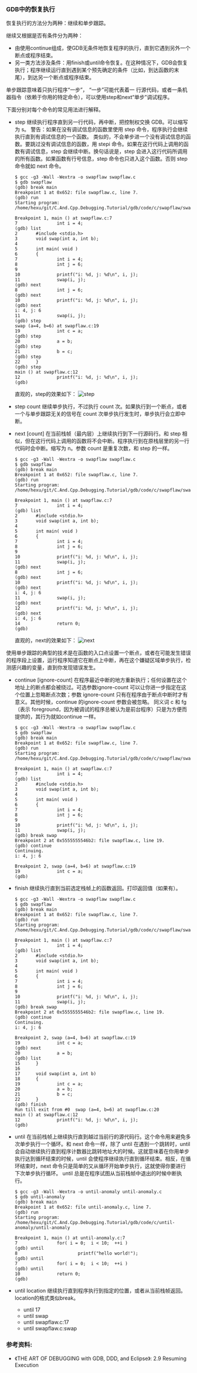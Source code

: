 ### GDB中的恢复执行

恢复执行的方法分为两种：继续和单步跟踪。

继续又根据是否有条件分为两种：
- 由使用continue组成，使GDB无条件地恢复程序的执行，直到它遇到另外一个断点或程序结束。
- 另一类方法涉及条件：用finish或until命令恢复。在这种情况下，GDB会恢复执行；程序继续运行直到遇到某个预先确定的条件（比如，到达函数的末尾），到达另一个断点或程序结束。

单步跟踪意味着只执行程序“一步”， “一步”可能代表着一 行源代码，或者一条机器指令（依赖于你用的特定命令），可以使用step和next“单步”调试程序。

下面分别对每个命令的常见用法进行解释。

- step 
    继续执行程序直到另一行代码，再中断，把控制权交换 GDB。可以缩写为 s。
    警告：如果在没有调试信息的函数里使用 step 命令，程序执行会继续执行直到有调试信息的一个函数。
    类似的，不会单步进一个没有调试信息的函数。要跳过没有调试信息的函数，用 stepi 命令。如果在这行代码上调用的函数有调试信息，step 会继续中断。换句话说是，step 会进入这行代码所调用的所有函数。如果函数有行号信息，step 命令也只进入这个函数。否则 step 命令就如 next 命令。

    ```
    $ gcc -g3 -Wall -Wextra -o swapflaw swapflaw.c
    $ gdb swapflaw
    (gdb) break main
    Breakpoint 1 at 0x652: file swapflaw.c, line 7.
    (gdb) run
    Starting program: /home/hexu/git/C.And.Cpp.Debugging.Tutorial/gdb/code/c/swapflaw/swapflaw
    
    Breakpoint 1, main () at swapflaw.c:7
    7               int i = 4;
    (gdb) list
    2       #include <stdio.h>
    3       void swap(int a, int b);
    4
    5       int main( void )
    6       {
    7               int i = 4;
    8               int j = 6;
    9
    10              printf("i: %d, j: %d\n", i, j);
    11              swap(i, j);
    (gdb) next
    8               int j = 6;
    (gdb) next
    10              printf("i: %d, j: %d\n", i, j);
    (gdb) next
    i: 4, j: 6
    11              swap(i, j);
    (gdb) step
    swap (a=4, b=6) at swapflaw.c:19
    19              int c = a;
    (gdb) step
    20              a = b;
    (gdb) step
    21              b = c;
    (gdb) step
    22      }
    (gdb) step
    main () at swapflaw.c:12
    12              printf("i: %d, j: %d\n", i, j);
    (gdb)
    ```

    直观的，step的效果如下：
    ![step](png/step.png)

- step count
    继续单步执行，不过执行 count 次。如果执行到一个断点，或者一个与单步跟踪无关的信号在 count 次单步执行发生时，单步执行会立即中断。

- next [count]
    在当前栈帧（最内层）上继续执行到下一行源码行。和 step 相似，但在这行代码上调用的函数将不会中断。程序执行到在原栈层里的另一行代码时会中断。缩写为 n。参数 count 是重复次数，和 step 的一样。

    ```
    $ gcc -g3 -Wall -Wextra -o swapflaw swapflaw.c
    $ gdb swapflaw
    (gdb) break main
    Breakpoint 1 at 0x652: file swapflaw.c, line 7.
    (gdb) run
    Starting program: /home/hexu/git/C.And.Cpp.Debugging.Tutorial/gdb/code/c/swapflaw/swapflaw 
    
    Breakpoint 1, main () at swapflaw.c:7
    7               int i = 4;
    (gdb) list
    2       #include <stdio.h>
    3       void swap(int a, int b);
    4
    5       int main( void )
    6       {
    7               int i = 4;
    8               int j = 6;
    9
    10              printf("i: %d, j: %d\n", i, j);
    11              swap(i, j);
    (gdb) next
    8               int j = 6;
    (gdb) next
    10              printf("i: %d, j: %d\n", i, j);
    (gdb) next
    i: 4, j: 6
    11              swap(i, j);
    (gdb) next
    12              printf("i: %d, j: %d\n", i, j);
    (gdb) next
    i: 4, j: 6
    14              return 0;
    (gdb) 
    ```

    直观的，next的效果如下：
    ![next](png/next.png)
    
使用单步跟踪的典型的技术是在函数的入口点设置一个断点，或者在可能发生错误的程序段上设置，运行程序知道它在断点上中断，再在这个嫌疑区域单步执行，检测感兴趣的变量，直到你发现错误发生。

- continue [ignore-count]
    在程序最近中断的地方重新执行；任何设置在这个地址上的断点都会被绕过。可选参数ignore-count 可以让你进一步指定在这个位置上忽略断点次数；参数 ignore-count 只有在程序由于断点中断时才有意义。其他时候，continue 的ignore-count 参数会被忽略。
    同义词 c 和 fg（表示 foreground，因为被调试的程序总被认为是前台程序）只是为方便而提供的，其行为就如continue 一样。

    ```
    $ gcc -g3 -Wall -Wextra -o swapflaw swapflaw.c
    $ gdb swapflaw
    (gdb) break main
    Breakpoint 1 at 0x652: file swapflaw.c, line 7.
    (gdb) run
    Starting program: /home/hexu/git/C.And.Cpp.Debugging.Tutorial/gdb/code/c/swapflaw/swapflaw 
    
    Breakpoint 1, main () at swapflaw.c:7
    7               int i = 4;
    (gdb) list
    2       #include <stdio.h>
    3       void swap(int a, int b);
    4
    5       int main( void )
    6       {
    7               int i = 4;
    8               int j = 6;
    9
    10              printf("i: %d, j: %d\n", i, j);
    11              swap(i, j);
    (gdb) break swap
    Breakpoint 2 at 0x5555555546b2: file swapflaw.c, line 19.
    (gdb) continue
    Continuing.
    i: 4, j: 6
    
    Breakpoint 2, swap (a=4, b=6) at swapflaw.c:19
    19              int c = a;
    (gdb)
    ```

- finish
    继续执行直到当前选定栈帧上的函数返回。打印返回值（如果有）。

    ```
    $ gcc -g3 -Wall -Wextra -o swapflaw swapflaw.c
    $ gdb swapflaw
    (gdb) break main
    Breakpoint 1 at 0x652: file swapflaw.c, line 7.
    (gdb) run
    Starting program: /home/hexu/git/C.And.Cpp.Debugging.Tutorial/gdb/code/c/swapflaw/swapflaw 
    
    Breakpoint 1, main () at swapflaw.c:7
    7               int i = 4;
    (gdb) list
    2       #include <stdio.h>
    3       void swap(int a, int b);
    4
    5       int main( void )
    6       {
    7               int i = 4;
    8               int j = 6;
    9
    10              printf("i: %d, j: %d\n", i, j);
    11              swap(i, j);
    (gdb) break swap
    Breakpoint 2 at 0x5555555546b2: file swapflaw.c, line 19.
    (gdb) continue
    Continuing.
    i: 4, j: 6
    
    Breakpoint 2, swap (a=4, b=6) at swapflaw.c:19
    19              int c = a;
    (gdb) next
    20              a = b;
    (gdb) list
    15      }
    16
    17      void swap(int a, int b)
    18      {
    19              int c = a;
    20              a = b;
    21              b = c;
    22      }
    (gdb) finish
    Run till exit from #0  swap (a=4, b=6) at swapflaw.c:20
    main () at swapflaw.c:12
    12              printf("i: %d, j: %d\n", i, j);
    (gdb)
    ```

- until
    在当前栈帧上继续执行直到越过当前行的源代码行。这个命令用来避免多次单步执行一个循环。和 next 命令一样，除了 until 在遇到一个跳转时，until 会自动继续执行直到程序计数器比跳转地址大的时候。这就意味着在你用单步执行达到循环结束的时候，until 会使程序继续执行直到循环结束。相反，在循环结束时，next 命令只是简单的又从循环开始单步执行，这就使得你要进行下次单步执行循环。
    until 总是在程序试图从当前栈帧中退出的时候中断执行。

    ```
    $ gcc -g3 -Wall -Wextra -o until-anomaly until-anomaly.c
    $ gdb until-anomaly
    (gdb) break main
    Breakpoint 1 at 0x652: file until-anomaly.c, line 7.
    (gdb) run
    Starting program: /home/hexu/git/C.And.Cpp.Debugging.Tutorial/gdb/code/c/until-anomaly/until-anomaly
    
    Breakpoint 1, main () at until-anomaly.c:7
    7               for( i = 0;  i < 10;  ++i )
    (gdb) until
    8                       printf("hello world!");
    (gdb) until
    7               for( i = 0;  i < 10;  ++i )
    (gdb) until
    10              return 0;
    (gdb)
    ```

- until location 
    继续执行直到程序执行到指定的位置，或者从当前栈帧返回。location的格式类似break。
    + until 17
    + until swap
    + until swapflaw.c:17
    + until swapflaw.c:swap

### 参考资料:
- 《THE ART OF DEBUGGING with GDB, DDD, and Eclipse》: 2.9 Resuming Execution
